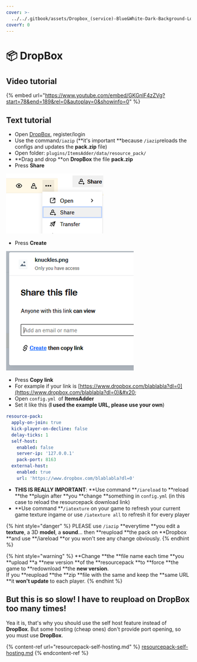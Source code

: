 ```yaml
---
cover: >-
  ../../.gitbook/assets/Dropbox_(service)-Blue&White-Dark-Background-Logo.wine.svg
coverY: 0
---
```


# 📦 DropBox

## Video tutorial

{% embed url="https://www.youtube.com/embed/GKGnlF4zZVg?start=78&end=189&rel=0&autoplay=0&showinfo=0" %}

## Text tutorial

* Open [DropBox](https://dropbox.com), register/login
* Use the command`/iazip` (**it's important **because `/iazip`reloads the configs and updates the **pack.zip** file)
* Open folder: `plugins/ItemsAdder/data/resource_pack/`
* **Drag and drop **on **DropBox** the file **pack.zip**
* Press **Share**

![](<../../.gitbook/assets/immagine (20).png>)

* Press **Create**

![](<../../.gitbook/assets/immagine (21).png>)

* Press **Copy link**
* For example if your link is [https://www.dropbox.com/blablabla?dl=0](https://www.dropbox.com/blablabla?dl=0)&#x20;
* Open `config.yml `of **ItemsAdder**
* Set it like this (**I used the example URL, please use your own**)

```yaml
resource-pack:
  apply-on-join: true
  kick-player-on-decline: false
  delay-ticks: 1
  self-host:
    enabled: false
    server-ip: '127.0.0.1'
    pack-port: 8163
  external-host:
    enabled: true
    url: 'https://www.dropbox.com/blablabla?dl=0'
```

* **THIS IS REALLY IMPORTANT**: **Use command **`/iareload` to **reload **the **plugin after **you **change **something in `config.yml` (in this case to reload the resourcepack download link)
* **Use command **`/iatexture` on your game to refresh your current game texture ingame or use `/iatexture all` to refresh it for every player

{% hint style="danger" %}
PLEASE use `/iazip` **everytime **you edit a **texture**, a 3D **model**, a **sound**... then **reupload **the pack on **Dropbox **and use **/iareload **or you won't see any change obviously.
{% endhint %}

{% hint style="warning" %}
**Change **the **file name each time **you **upload **a **new version **of the **resourcepack **to **force **the game to **redownload **the **new version**.\
If you **reupload **the **zip **file with the same and keep the **same URL **it **won't update** to each player.
{% endhint %}

## But this is so slow! I have to reupload on DropBox too many times!

Yea it is, that's why you should use the self host feature instead of **DropBox**. But some hosting (cheap ones) don't provide port opening, so you must use **DropBox**.

{% content-ref url="resourcepack-self-hosting.md" %}
[resourcepack-self-hosting.md](resourcepack-self-hosting.md)
{% endcontent-ref %}
